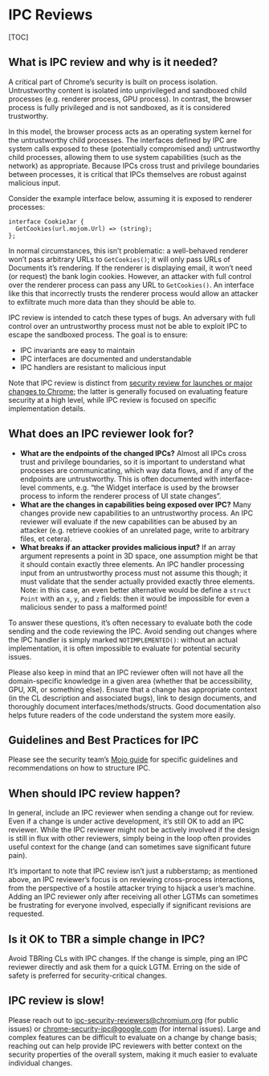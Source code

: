 # IPC Reviews

[TOC]

## What is IPC review and why is it needed?

A critical part of Chrome’s security is built on process isolation.
Untrustworthy content is isolated into unprivileged and sandboxed child
processes (e.g. renderer process, GPU process). In contrast, the browser
process is fully privileged and is not sandboxed, as it is considered
trustworthy.

In this model, the browser process acts as an operating system kernel for the
untrustworthy child processes. The interfaces defined by IPC are system calls
exposed to these (potentially compromised and) untrustworthy child processes,
allowing them to use system capabilities (such as the network) as appropriate.
Because IPCs cross trust and privilege boundaries between processes, it is
critical that IPCs themselves are robust against malicious input.

Consider the example interface below, assuming it is exposed to renderer
processes:

```
interface CookieJar {
  GetCookies(url.mojom.Url) => (string);
};
```

In normal circumstances, this isn’t problematic: a well-behaved renderer won’t
pass arbitrary URLs to `GetCookies()`; it will only pass URLs of Documents it’s
rendering. If the renderer is displaying email, it won’t need (or request) the
bank login cookies. However, an attacker with full control over the renderer
process can pass any URL to `GetCookies()`. An interface like this that
incorrectly trusts the renderer process would allow an attacker to exfiltrate
much more data than they should be able to.

IPC review is intended to catch these types of bugs. An adversary with full
control over an untrustworthy process must not be able to exploit IPC to escape
the sandboxed process. The goal is to ensure:

- IPC invariants are easy to maintain
- IPC interfaces are documented and understandable
- IPC handlers are resistant to malicious input

Note that IPC review is distinct from [security review for launches or major
changes to Chrome][chrome-security-review]; the latter is generally focused on
evaluating feature security at a high level, while IPC review is focused on
specific implementation details.

## What does an IPC reviewer look for?

- **What are the endpoints of the changed IPCs?** Almost all IPCs cross trust
  and privilege boundaries, so it is important to understand what processes are
  communicating, which way data flows, and if any of the endpoints are
  untrustworthy. This is often documented with interface-level comments, e.g.
  “the Widget interface is used by the browser process to inform the renderer
  process of UI state changes”.
- **What are the changes in capabilities being exposed over IPC?** Many changes
  provide new capabilities to an untrustworthy process. An IPC reviewer will
  evaluate if the new capabilities can be abused by an attacker (e.g. retrieve
  cookies of an unrelated page, write to arbitrary files, et cetera).
- **What breaks if an attacker provides malicious input?** If an array argument
  represents a point in 3D space, one assumption might be that it should contain
  exactly three elements. An IPC handler processing input from an untrustworthy
  process must not assume this though; it must validate that the sender actually
  provided exactly three elements. Note: in this case, an even better
  alternative would be define a `struct Point` with an `x`, `y`, and `z` fields:
  then it would be impossible for even a malicious sender to pass a malformed
  point!

To answer these questions, it’s often necessary to evaluate both the code
sending and the code reviewing the IPC. Avoid sending out changes where the IPC
handler is simply marked `NOTIMPLEMENTED()`: without an actual implementation,
it is often impossible to evaluate for potential security issues.

Please also keep in mind that an IPC reviewer often will not have all the
domain-specific knowledge in a given area (whether that be accessibility, GPU,
XR, or something else). Ensure that a change has appropriate context (in the CL
description and associated bugs), link to design documents, and thoroughly
document interfaces/methods/structs. Good documentation also helps future
readers of the code understand the system more easily.

## Guidelines and Best Practices for IPC

Please see the security team’s [Mojo guide][mojo-best-practices] for specific
guidelines and recommendations on how to structure IPC.

## When should IPC review happen?

In general, include an IPC reviewer when sending a change out for review. Even
if a change is under active development, it’s still OK to add an IPC reviewer.
While the IPC reviewer might not be actively involved if the design is still in
flux with other reviewers, simply being in the loop often provides useful
context for the change (and can sometimes save significant future pain).

It’s important to note that IPC review isn’t just a rubberstamp; as mentioned
above, an IPC reviewer’s focus is on reviewing cross-process interactions, from
the perspective of a hostile attacker trying to hijack a user’s machine. Adding
an IPC reviewer only after receiving all other LGTMs can sometimes be
frustrating for everyone involved, especially if significant revisions are
requested.

## Is it OK to TBR a simple change in IPC?

Avoid TBRing CLs with IPC changes. If the change is simple, ping an IPC reviewer
directly and ask them for a quick LGTM. Erring on the side of safety is
preferred for security-critical changes.

## IPC review is slow!

Please reach out to <ipc-security-reviewers@chromium.org> (for public issues)
or <chrome-security-ipc@google.com> (for internal issues). Large and complex
features can be difficult to evaluate on a change by change basis; reaching out
can help provide IPC reviewers with better context on the security properties
of the overall system, making it much easier to evaluate individual changes.

[chrome-security-review]: https://www.chromium.org/Home/chromium-security/security-reviews
[mojo-best-practices]: https://chromium.googlesource.com/chromium/src/+/main/docs/security/mojo.md
